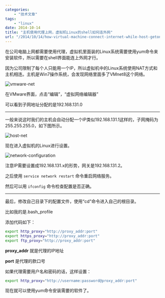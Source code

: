 ```yaml
---
categories:
    - "技术文章"
tags:
    - "linux"
date: 2014-10-14
title: "主机使用代理上网，虚拟机Linux的shell如何连外网"
url: "/2014/10/14/how-virtual-machine-connect-internet-while-host-getonline-with-agent"
---
```


在公司电脑上网都需要使用代理，虚拟机里面装的Linux系统需要使用yum命令来安装软件，所以需要在shell界面能连上外网才行。

因为公司限制了每个人只能用一个IP，所以虚拟机中的Linux系统使用NAT方式和主机相连。主机是Win7操作系统，会发现网络里面多了VMnet8这个网络。

<!--more-->

![vmware-net](/pic/2014/2014-10-14-how-virtual-machine-connect-internet-while-host-getonline-with-agent-vmware-net.jpg)

在VMware界面，点击“编辑”，“虚拟网络编辑器”

可以看到子网地址分配的是192.168.131.0

***

一般来说这时我们的主机会自动分配一个IP类似192.168.131.1这样的，子网掩码为255.255.255.0，如下图所示。

![host-net](/pic/2014/2014-10-14-how-virtual-machine-connect-internet-while-host-getonline-with-agent-host-net.jpg)

现在进入虚拟机的Linux进行设置。

![network-configuration](/pic/2014/2014-10-14-how-virtual-machine-connect-internet-while-host-getonline-with-agent-network-configuration.jpg)

注意IP需要设置成192.168.131.x的形势，网关是192.168.131.2。

之后使用 `service network restart` 命令重启网络服务。

然后可以用 `ifconfig` 命令检查配置是否正确。

***

最后，修改自己目录下的配置文件，使用“cd”命令进入自己的根目录。

比如我的是.bash_profile

添加代码如下：

```bash
export http_proxy="http://proxy_addr:port"
export https_proxy="http://proxy_addr:port"
export ftp_proxy="http://proxy_addr:port"
```

**proxy_addr** 就是代理的IP地址

**port** 是代理的款口号

如果代理需要用户名和密码的话，这样设置：

```bash
export http_proxy="http://username:password@proxy_addr:port"
```

现在就可以使用yum命令安装需要的软件了。
